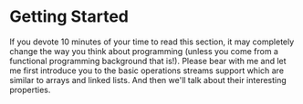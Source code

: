 # Getting Started
If you devote 10 minutes of your time to read this section, it may completely change the way you think about programming (unless you come from a functional programming background that is!). Please bear with me and let me first introduce you to the basic operations streams support which are similar to arrays and linked lists. And then we'll talk about their interesting properties.
